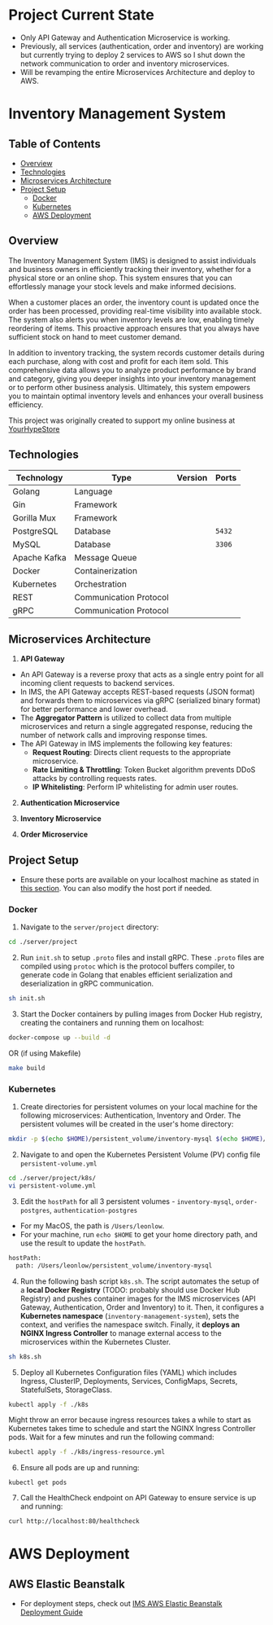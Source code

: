 # Project Current State

- Only API Gateway and Authentication Microservice is working.
- Previously, all services (authentication, order and inventory) are working but currently trying to deploy 2 services to AWS so I shut down the network communication to order and inventory microservices.
- Will be revamping the entire Microservices Architecture and deploy to AWS.

# Inventory Management System

## Table of Contents

- [Overview](#overview)
- [Technologies](#technologies)
- [Microservices Architecture](#microservices-architecture)
- [Project Setup](#project-setup)
  - [Docker](#docker)
  - [Kubernetes](#kubernetes)
  - [AWS Deployment](#aws-deployment)

## Overview

The Inventory Management System (IMS) is designed to assist individuals and business owners in efficiently tracking their inventory, whether for a physical store or an online shop. This system ensures that you can effortlessly manage your stock levels and make informed decisions.

When a customer places an order, the inventory count is updated once the order has been processed, providing real-time visibility into available stock. The system also alerts you when inventory levels are low, enabling timely reordering of items. This proactive approach ensures that you always have sufficient stock on hand to meet customer demand.

In addition to inventory tracking, the system records customer details during each purchase, along with cost and profit for each item sold. This comprehensive data allows you to analyze product performance by brand and category, giving you deeper insights into your inventory management or to perform other business analysis. Ultimately, this system empowers you to maintain optimal inventory levels and enhances your overall business efficiency.

This project was originally created to support my online business at [YourHypeStore](https://www.carousell.sg/u/yourhypestore)

## Technologies

| Technology   | Type                   | Version | Ports  |
| ------------ | ---------------------- | :-----: | ------ |
| Golang       | Language               |         |        |
| Gin          | Framework              |         |        |
| Gorilla Mux  | Framework              |         |        |
| PostgreSQL   | Database               |         | `5432` |
| MySQL        | Database               |         | `3306` |
| Apache Kafka | Message Queue          |         |        |
| Docker       | Containerization       |         |        |
| Kubernetes   | Orchestration          |         |        |
| REST         | Communication Protocol |         |        |
| gRPC         | Communication Protocol |         |        |

## Microservices Architecture

1. **API Gateway**

- An API Gateway is a reverse proxy that acts as a single entry point for all incoming client requests to backend services.
- In IMS, the API Gateway accepts REST-based requests (JSON format) and forwards them to microservices via gRPC (serialized binary format) for better performance and lower overhead.
- The **Aggregator Pattern** is utilized to collect data from multiple microservices and return a single aggregated response, reducing the number of network calls and improving response times.
- The API Gateway in IMS implements the following key features:
  - **Request Routing**: Directs client requests to the appropriate microservice.
  - **Rate Limiting & Throttling**: Token Bucket algorithm prevents DDoS attacks by controlling requests rates.
  - **IP Whitelisting**: Perform IP whitelisting for admin user routes.

2. **Authentication Microservice**

3. **Inventory Microservice**

4. **Order Microservice**

## Project Setup

- Ensure these ports are available on your localhost machine as stated in [this section](#technologies). You can also modify the host port if needed.

### Docker

1. Navigate to the `server/project` directory:

```bash
cd ./server/project
```

2. Run `init.sh` to setup `.proto` files and install gRPC. These `.proto` files are compiled using `protoc` which is the protocol buffers compiler, to generate code in Golang that enables efficient serialization and deserialization in gRPC communication.

```bash
sh init.sh
```

3. Start the Docker containers by pulling images from Docker Hub registry, creating the containers and running them on localhost:

```bash
docker-compose up --build -d
```

OR (if using Makefile)

```bash
make build
```

### Kubernetes

1. Create directories for persistent volumes on your local machine for the following microservices: Authentication, Inventory and Order. The persistent volumes will be created in the user's home directory:

```bash
mkdir -p $(echo $HOME)/persistent_volume/inventory-mysql $(echo $HOME)/persistent_volume/order-postgres $(echo $HOME)/persistent_volume/authentication-postgres
```

2. Navigate to and open the Kubernetes Persistent Volume (PV) config file `persistent-volume.yml`

```bash
cd ./server/project/k8s/
vi persistent-volume.yml
```

3. Edit the `hostPath` for all 3 persistent volumes - `inventory-mysql`, `order-postgres`, `authentication-postgres`

- For my MacOS, the path is `/Users/leonlow`.
- For your machine, run `echo $HOME` to get your home directory path, and use the result to update the `hostPath`.

```bash
hostPath:
  path: /Users/leonlow/persistent_volume/inventory-mysql
```

4. Run the following bash script `k8s.sh`. The script automates the setup of a **local Docker Registry** (TODO: probably should use Docker Hub Registry) and pushes container images for the IMS microservices (API Gateway, Authentication, Order and Inventory) to it. Then, it configures a **Kubernetes namespace** (`inventory-management-system`), sets the context, and verifies the namespace switch. Finally, it **deploys an NGINX Ingress Controller** to manage external access to the microservices within the Kubernetes Cluster.

```bash
sh k8s.sh
```

5. Deploy all Kubernetes Configuration files (YAML) which includes Ingress, ClusterIP, Deployments, Services, ConfigMaps, Secrets, StatefulSets, StorageClass.

```bash
kubectl apply -f ./k8s
```

Might throw an error because ingress resources takes a while to start as Kubernetes takes time to schedule and start the NGINX Ingress Controller pods. Wait for a few minutes and run the following command:

```sh
kubectl apply -f ./k8s/ingress-resource.yml
```

6. Ensure all pods are up and running:

```
kubectl get pods
```

7. Call the HealthCheck endpoint on API Gateway to ensure service is up and running:

```sh
curl http://localhost:80/healthcheck
```

# AWS Deployment

## AWS Elastic Beanstalk

- For deployment steps, check out [IMS AWS Elastic Beanstalk Deployment Guide](./server/docs/AWS/aws-elastic-beanstalk/deployment.md)
